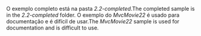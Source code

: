 <span data-ttu-id="4aeab-101">O exemplo completo está na pasta *2.2-completed*.</span><span class="sxs-lookup"><span data-stu-id="4aeab-101">The completed sample is in the *2.2-completed* folder.</span></span> <span data-ttu-id="4aeab-102">O exemplo do *MvcMovie22* é usado para documentação e é difícil de usar.</span><span class="sxs-lookup"><span data-stu-id="4aeab-102">The *MvcMovie22* sample is used for documentation and is difficult to use.</span></span>